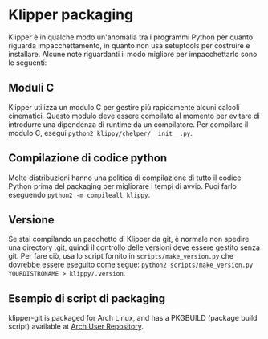 # Klipper packaging

Klipper è in qualche modo un'anomalia tra i programmi Python per quanto riguarda impacchettamento, in quanto non usa setuptools per costruire e installare. Alcune note riguardanti il modo migliore per impacchettarlo sono le seguenti:

## Moduli C

Klipper utilizza un modulo C per gestire più rapidamente alcuni calcoli cinematici. Questo modulo deve essere compilato al momento per evitare di introdurre una dipendenza di runtime da un compilatore. Per compilare il modulo C, esegui `python2 klippy/chelper/__init__.py`.

## Compilazione di codice python

Molte distribuzioni hanno una politica di compilazione di tutto il codice Python prima del packaging per migliorare i tempi di avvio. Puoi farlo eseguendo `python2 -m compileall klippy`.

## Versione

Se stai compilando un pacchetto di Klipper da git, è normale non spedire una directory .git, quindi il controllo delle versioni deve essere gestito senza git. Per fare ciò, usa lo script fornito in `scripts/make_version.py` che dovrebbe essere eseguito come segue: `python2 scripts/make_version.py YOURDISTRONAME > klippy/.version`.

## Esempio di script di packaging

klipper-git is packaged for Arch Linux, and has a PKGBUILD (package build script) available at [Arch User Repository](https://aur.archlinux.org/cgit/aur.git/tree/PKGBUILD?h=klipper-git).
